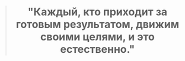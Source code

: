 ># <p align="center"> **"Каждый, кто приходит за готовым результатом, движим своими целями, и это естественно."** </p>
